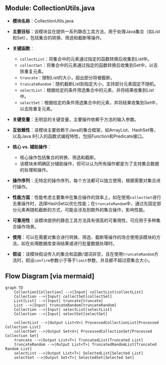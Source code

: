 ## Module: CollectionUtils.java
- **模块名称**：CollectionUtils.java

- **主要目标**：该模块旨在提供一系列静态工具方法，用于处理Java集合（如List和Set），包括集合的转换、筛选和截断等操作。

- **关键函数**：
  - `collectList`：将集合中的元素通过指定的函数转换后收集到List中。
  - `collectSet`：将集合中的元素通过指定的函数转换后收集到Set中，以去除重复元素。
  - `truncate`：限制List的大小，超出部分将被截断。
  - `truncateRandom`：随机截断List到指定大小，支持部分元素固定不随机。
  - `selectList`：根据给定的条件筛选集合中的元素，并将结果收集到List中。
  - `selectSet`：根据给定的条件筛选集合中的元素，并将结果收集到Set中，以去除重复元素。

- **关键变量**：无明显的关键变量，主要操作依赖于方法的输入参数。

- **互依赖性**：该模块主要依赖于Java的集合框架，如ArrayList、HashSet等，以及Java 8引入的函数式编程特性，包括Function和Predicate接口。

- **核心 vs. 辅助操作**：
  - 核心操作包括集合的转换、筛选和截断。
  - 该模块未明确区分辅助操作，但可以认为所有操作都是为了支持集合数据的处理和操作。

- **操作序列**：无特定的操作序列，每个方法都可以独立使用，根据需要对集合进行操作。

- **性能方面**：性能考虑主要集中在集合操作的效率上，如在使用`collectSet`进行去重操作时，选择HashSet以优化性能；在`truncateRandom`中，通过先固定部分元素再随机截断的方式，可能会涉及到额外的集合操作，影响性能。

- **可重用性**：该模块提供的静态工具方法具有很高的可重用性，可应用于多种集合操作场景。

- **使用**：可以在需要对集合进行转换、筛选、截断等操作的场合使用该模块的方法，如在处理数据库查询结果或进行批量数据处理时。

- **假设**：该模块假设传入的集合和函数/谓词非空，且在使用`truncateRandom`方法时，假设`confirm`参数小于等于`limit`参数，并且都不超过原集合大小。
## Flow Diagram [via mermaid]
```mermaid
graph TD
    Collection[Collection] -->|Input| collectList[collectList]
    Collection -->|Input| collectSet[collectSet]
    List[List] -->|Input| truncate[truncate]
    List -->|Input| truncateRandom[truncateRandom]
    Collection -->|Input| selectList[selectList]
    Collection -->|Input| selectSet[selectSet]

    collectList -->|Output List<V>| ProcessedCollectionList[Processed Collection List]
    collectSet -->|Output Set<V>| ProcessedCollectionSet[Processed Collection Set]
    truncate -->|Output List<T>| TruncatedList[Truncated List]
    truncateRandom -->|Output List<T>| TruncatedRandomList[Truncated Random List]
    selectList -->|Output List<T>| SelectedList[Selected List]
    selectSet -->|Output Set<T>| SelectedSet[Selected Set]
```
